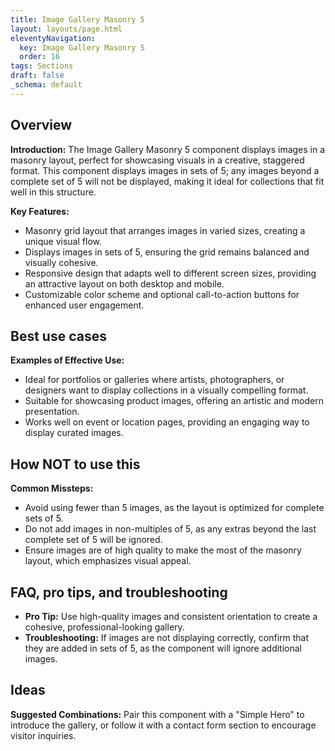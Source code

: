 ```yaml
---
title: Image Gallery Masonry 5
layout: layouts/page.html
eleventyNavigation:
  key: Image Gallery Masonry 5
  order: 16
tags: Sections
draft: false
_schema: default
---
```

## Overview
**Introduction:** The Image Gallery Masonry 5 component displays images in a masonry layout, perfect for showcasing visuals in a creative, staggered format. This component displays images in sets of 5; any images beyond a complete set of 5 will not be displayed, making it ideal for collections that fit well in this structure.

**Key Features:** 
- Masonry grid layout that arranges images in varied sizes, creating a unique visual flow.
- Displays images in sets of 5, ensuring the grid remains balanced and visually cohesive.
- Responsive design that adapts well to different screen sizes, providing an attractive layout on both desktop and mobile.
- Customizable color scheme and optional call-to-action buttons for enhanced user engagement.

## Best use cases
**Examples of Effective Use:** 
- Ideal for portfolios or galleries where artists, photographers, or designers want to display collections in a visually compelling format.
- Suitable for showcasing product images, offering an artistic and modern presentation.
- Works well on event or location pages, providing an engaging way to display curated images.

## How **NOT** to use this
**Common Missteps:** 
- Avoid using fewer than 5 images, as the layout is optimized for complete sets of 5.
- Do not add images in non-multiples of 5, as any extras beyond the last complete set of 5 will be ignored.
- Ensure images are of high quality to make the most of the masonry layout, which emphasizes visual appeal.

## FAQ, pro tips, and troubleshooting
- **Pro Tip:** Use high-quality images and consistent orientation to create a cohesive, professional-looking gallery.
- **Troubleshooting:** If images are not displaying correctly, confirm that they are added in sets of 5, as the component will ignore additional images.

## Ideas
**Suggested Combinations:** Pair this component with a "Simple Hero" to introduce the gallery, or follow it with a contact form section to encourage visitor inquiries.

